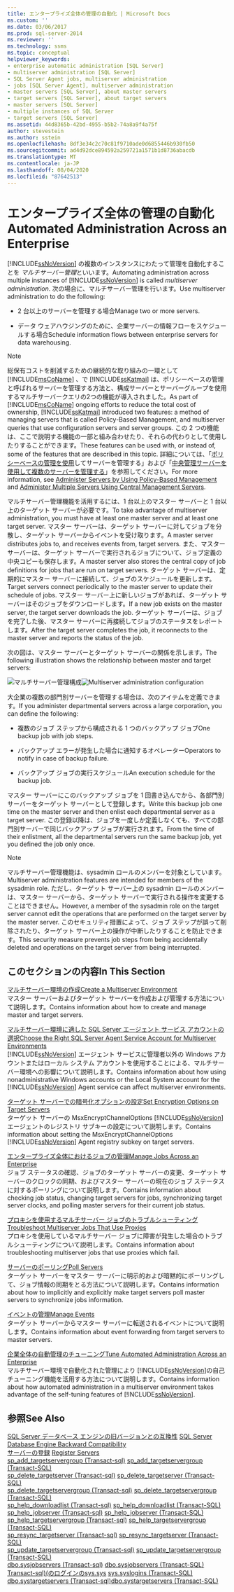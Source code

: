 ```yaml
---
title: エンタープライズ全体の管理の自動化 | Microsoft Docs
ms.custom: ''
ms.date: 03/06/2017
ms.prod: sql-server-2014
ms.reviewer: ''
ms.technology: ssms
ms.topic: conceptual
helpviewer_keywords:
- enterprise automatic administration [SQL Server]
- multiserver administration [SQL Server]
- SQL Server Agent jobs, multiserver administration
- jobs [SQL Server Agent], multiserver administration
- master servers [SQL Server], about master servers
- target servers [SQL Server], about target servers
- master servers [SQL Server]
- multiple instances of SQL Server
- target servers [SQL Server]
ms.assetid: 44d8365b-42bd-4955-b5b2-74a8a9f4a75f
author: stevestein
ms.author: sstein
ms.openlocfilehash: 8df3e34c2c70c81f9710ade0d6855446b930fb50
ms.sourcegitcommit: ad4d92dce894592a259721a1571b1d8736abacdb
ms.translationtype: MT
ms.contentlocale: ja-JP
ms.lasthandoff: 08/04/2020
ms.locfileid: "87642513"
---
```

# <a name="automated-administration-across-an-enterprise"></a><span data-ttu-id="c543b-102">エンタープライズ全体の管理の自動化</span><span class="sxs-lookup"><span data-stu-id="c543b-102">Automated Administration Across an Enterprise</span></span>
  <span data-ttu-id="c543b-103">[!INCLUDE[ssNoVersion](../../../includes/ssnoversion-md.md)] の複数のインスタンスにわたって管理を自動化することを *マルチサーバー管理*といいます。</span><span class="sxs-lookup"><span data-stu-id="c543b-103">Automating administration across multiple instances of [!INCLUDE[ssNoVersion](../../../includes/ssnoversion-md.md)] is called *multiserver administration*.</span></span> <span data-ttu-id="c543b-104">次の場合に、マルチサーバー管理を行います。</span><span class="sxs-lookup"><span data-stu-id="c543b-104">Use multiserver administration to do the following:</span></span>  
  
-   <span data-ttu-id="c543b-105">2 台以上のサーバーを管理する場合</span><span class="sxs-lookup"><span data-stu-id="c543b-105">Manage two or more servers.</span></span>  
  
-   <span data-ttu-id="c543b-106">データ ウェアハウジングのために、企業サーバーの情報フローをスケジュールする場合</span><span class="sxs-lookup"><span data-stu-id="c543b-106">Schedule information flows between enterprise servers for data warehousing.</span></span>  
  
> [!NOTE]  
>  <span data-ttu-id="c543b-107">総保有コストを削減するための継続的な取り組みの一環として [!INCLUDE[msCoName](../../includes/msconame-md.md)] 、で [!INCLUDE[ssKatmai](../../includes/sskatmai-md.md)] は、ポリシーベースの管理と呼ばれるサーバーを管理する方法と、構成サーバーとサーバーグループを使用するマルチサーバークエリの2つの機能が導入されました。</span><span class="sxs-lookup"><span data-stu-id="c543b-107">As part of [!INCLUDE[msCoName](../../includes/msconame-md.md)] ongoing efforts to reduce the total cost of ownership, [!INCLUDE[ssKatmai](../../includes/sskatmai-md.md)] introduced two features:  a method of managing servers that is called Policy-Based Management, and multiserver queries that use configuration servers and server groups.</span></span> <span data-ttu-id="c543b-108">この 2 つの機能は、ここで説明する機能の一部と組み合わせたり、それらの代わりとして使用したりすることができます。</span><span class="sxs-lookup"><span data-stu-id="c543b-108">These features can be used with, or instead of, some of the features that are described in this topic.</span></span> <span data-ttu-id="c543b-109">詳細については、「[ポリシーベースの管理を使用](../../relational-databases/policy-based-management/administer-servers-by-using-policy-based-management.md)してサーバーを管理する」および「[中央管理サーバーを使用して複数のサーバーを管理する](../../relational-databases/administer-multiple-servers-using-central-management-servers.md)」を参照してください。</span><span class="sxs-lookup"><span data-stu-id="c543b-109">For more information, see [Administer Servers by Using Policy-Based Management](../../relational-databases/policy-based-management/administer-servers-by-using-policy-based-management.md) and [Administer Multiple Servers Using Central Management Servers](../../relational-databases/administer-multiple-servers-using-central-management-servers.md).</span></span>  
  
 <span data-ttu-id="c543b-110">マルチサーバー管理機能を活用するには、1 台以上のマスター サーバーと 1 台以上のターゲット サーバーが必要です。</span><span class="sxs-lookup"><span data-stu-id="c543b-110">To take advantage of multiserver administration, you must have at least one master server and at least one target server.</span></span> <span data-ttu-id="c543b-111">マスター サーバーは、ターゲット サーバーに対してジョブを分散し、ターゲット サーバーからイベントを受け取ります。</span><span class="sxs-lookup"><span data-stu-id="c543b-111">A master server distributes jobs to, and receives events from, target servers.</span></span> <span data-ttu-id="c543b-112">また、マスター サーバーは、ターゲット サーバーで実行されるジョブについて、ジョブ定義の中央コピーも保存します。</span><span class="sxs-lookup"><span data-stu-id="c543b-112">A master server also stores the central copy of job definitions for jobs that are run on target servers.</span></span> <span data-ttu-id="c543b-113">ターゲット サーバーは、定期的にマスター サーバーに接続して、ジョブのスケジュールを更新します。</span><span class="sxs-lookup"><span data-stu-id="c543b-113">Target servers connect periodically to the master server to update their schedule of jobs.</span></span> <span data-ttu-id="c543b-114">マスター サーバー上に新しいジョブがあれば、ターゲット サーバーはそのジョブをダウンロードします。</span><span class="sxs-lookup"><span data-stu-id="c543b-114">If a new job exists on the master server, the target server downloads the job.</span></span> <span data-ttu-id="c543b-115">ターゲット サーバーは、ジョブを完了した後、マスター サーバーに再接続してジョブのステータスをレポートします。</span><span class="sxs-lookup"><span data-stu-id="c543b-115">After the target server completes the job, it reconnects to the master server and reports the status of the job.</span></span>  
  
 <span data-ttu-id="c543b-116">次の図は、マスター サーバーとターゲット サーバーの関係を示します。</span><span class="sxs-lookup"><span data-stu-id="c543b-116">The following illustration shows the relationship between master and target servers:</span></span>  
  
 <span data-ttu-id="c543b-117">![マルチサーバー管理構成](../../database-engine/media/multisvr.gif "マルチサーバー管理構成")</span><span class="sxs-lookup"><span data-stu-id="c543b-117">![Multiserver administration configuration](../../database-engine/media/multisvr.gif "Multiserver administration configuration")</span></span>  
  
 <span data-ttu-id="c543b-118">大企業の複数の部門別サーバーを管理する場合は、次のアイテムを定義できます。</span><span class="sxs-lookup"><span data-stu-id="c543b-118">If you administer departmental servers across a large corporation, you can define the following:</span></span>  
  
-   <span data-ttu-id="c543b-119">複数のジョブ ステップから構成される 1 つのバックアップ ジョブ</span><span class="sxs-lookup"><span data-stu-id="c543b-119">One backup job with job steps.</span></span>  
  
-   <span data-ttu-id="c543b-120">バックアップ エラーが発生した場合に通知するオペレーター</span><span class="sxs-lookup"><span data-stu-id="c543b-120">Operators to notify in case of backup failure.</span></span>  
  
-   <span data-ttu-id="c543b-121">バックアップ ジョブの実行スケジュール</span><span class="sxs-lookup"><span data-stu-id="c543b-121">An execution schedule for the backup job.</span></span>  
  
 <span data-ttu-id="c543b-122">マスター サーバーにこのバックアップ ジョブを 1 回書き込んでから、各部門別サーバーをターゲット サーバーとして登録します。</span><span class="sxs-lookup"><span data-stu-id="c543b-122">Write this backup job one time on the master server and then enlist each departmental server as a target server.</span></span> <span data-ttu-id="c543b-123">この登録以降は、ジョブを一度しか定義しなくても、すべての部門別サーバーで同じバックアップ ジョブが実行されます。</span><span class="sxs-lookup"><span data-stu-id="c543b-123">From the time of their enlistment, all the departmental servers run the same backup job, yet you defined the job only once.</span></span>  
  
> [!NOTE]  
>  <span data-ttu-id="c543b-124">マルチサーバー管理機能は、sysadmin ロールのメンバーを対象としています。</span><span class="sxs-lookup"><span data-stu-id="c543b-124">Multiserver administration features are intended for members of the sysadmin role.</span></span> <span data-ttu-id="c543b-125">ただし、ターゲット サーバー上の sysadmin ロールのメンバーは、マスター サーバーから、ターゲット サーバーで実行される操作を変更することはできません。</span><span class="sxs-lookup"><span data-stu-id="c543b-125">However, a member of the sysadmin role on the target server cannot edit the operations that are performed on the target server by the master server.</span></span> <span data-ttu-id="c543b-126">このセキュリティ措置によって、ジョブ ステップが誤って削除されたり、ターゲット サーバー上の操作が中断したりすることを防止できます。</span><span class="sxs-lookup"><span data-stu-id="c543b-126">This security measure prevents job steps from being accidentally deleted and operations on the target server from being interrupted.</span></span>  
  
## <a name="in-this-section"></a><span data-ttu-id="c543b-127">このセクションの内容</span><span class="sxs-lookup"><span data-stu-id="c543b-127">In This Section</span></span>  
 [<span data-ttu-id="c543b-128">マルチサーバー環境の作成</span><span class="sxs-lookup"><span data-stu-id="c543b-128">Create a Multiserver Environment</span></span>](create-a-multiserver-environment.md)  
 <span data-ttu-id="c543b-129">マスター サーバーおよびターゲット サーバーを作成および管理する方法について説明します。</span><span class="sxs-lookup"><span data-stu-id="c543b-129">Contains information about how to create and manage master and target servers.</span></span>  
  
 [<span data-ttu-id="c543b-130">マルチサーバー環境に適した SQL Server エージェント サービス アカウントの選択</span><span class="sxs-lookup"><span data-stu-id="c543b-130">Choose the Right SQL Server Agent Service Account for Multiserver Environments</span></span>](choose-the-right-sql-server-agent-service-account-for-multiserver-environments.md)  
 <span data-ttu-id="c543b-131">[!INCLUDE[ssNoVersion](../../../includes/ssnoversion-md.md)] エージェント サービスに管理者以外の Windows アカウントまたはローカル システム アカウントを使用することによる、マルチサーバー環境への影響について説明します。</span><span class="sxs-lookup"><span data-stu-id="c543b-131">Contains information about how using nonadministrative Windows accounts or the Local System account for the [!INCLUDE[ssNoVersion](../../../includes/ssnoversion-md.md)] Agent service can affect multiserver environments.</span></span>  
  
 [<span data-ttu-id="c543b-132">ターゲット サーバーでの暗号化オプションの設定</span><span class="sxs-lookup"><span data-stu-id="c543b-132">Set Encryption Options on Target Servers</span></span>](set-encryption-options-on-target-servers.md)  
 <span data-ttu-id="c543b-133">ターゲット サーバーの MsxEncryptChannelOptions [!INCLUDE[ssNoVersion](../../../includes/ssnoversion-md.md)] エージェントのレジストリ サブキーの設定について説明します。</span><span class="sxs-lookup"><span data-stu-id="c543b-133">Contains information about setting the MsxEncryptChannelOptions [!INCLUDE[ssNoVersion](../../../includes/ssnoversion-md.md)] Agent registry subkey on target servers.</span></span>  
  
 [<span data-ttu-id="c543b-134">エンタープライズ全体におけるジョブの管理</span><span class="sxs-lookup"><span data-stu-id="c543b-134">Manage Jobs Across an Enterprise</span></span>](manage-jobs-across-an-enterprise.md)  
 <span data-ttu-id="c543b-135">ジョブ ステータスの確認、ジョブのターゲット サーバーの変更、ターゲット サーバーのクロックの同期、およびマスター サーバーの現在のジョブ ステータスに対するポーリングについて説明します。</span><span class="sxs-lookup"><span data-stu-id="c543b-135">Contains information about checking job status, changing target servers for jobs, synchronizing target server clocks, and polling master servers for their current job status.</span></span>  
  
 [<span data-ttu-id="c543b-136">プロキシを使用するマルチサーバー ジョブのトラブルシューティング</span><span class="sxs-lookup"><span data-stu-id="c543b-136">Troubleshoot Multiserver Jobs That Use Proxies</span></span>](troubleshoot-multiserver-jobs-that-use-proxies.md)  
 <span data-ttu-id="c543b-137">プロキシを使用しているマルチサーバー ジョブに障害が発生した場合のトラブルシューティングについて説明します。</span><span class="sxs-lookup"><span data-stu-id="c543b-137">Contains information about troubleshooting multiserver jobs that use proxies which fail.</span></span>  
  
 [<span data-ttu-id="c543b-138">サーバーのポーリング</span><span class="sxs-lookup"><span data-stu-id="c543b-138">Poll Servers</span></span>](poll-servers.md)  
 <span data-ttu-id="c543b-139">ターゲット サーバーをマスター サーバーに明示的および暗黙的にポーリングして、ジョブ情報の同期をとる方法について説明します。</span><span class="sxs-lookup"><span data-stu-id="c543b-139">Contains information about how to implicitly and explicitly make target servers poll master servers to synchronize jobs information.</span></span>  
  
 [<span data-ttu-id="c543b-140">イベントの管理</span><span class="sxs-lookup"><span data-stu-id="c543b-140">Manage Events</span></span>](manage-events.md)  
 <span data-ttu-id="c543b-141">ターゲット サーバーからマスター サーバーに転送されるイベントについて説明します。</span><span class="sxs-lookup"><span data-stu-id="c543b-141">Contains information about event forwarding from target servers to master servers.</span></span>  
  
 [<span data-ttu-id="c543b-142">企業全体の自動管理のチューニング</span><span class="sxs-lookup"><span data-stu-id="c543b-142">Tune Automated Administration Across an Enterprise</span></span>](tune-automated-administration-across-an-enterprise.md)  
 <span data-ttu-id="c543b-143">マルチサーバー環境で自動化された管理により [!INCLUDE[ssNoVersion](../../../includes/ssnoversion-md.md)]の自己チューニング機能を活用する方法について説明します。</span><span class="sxs-lookup"><span data-stu-id="c543b-143">Contains information about how automated administration in a multiserver environment takes advantage of the self-tuning features of [!INCLUDE[ssNoVersion](../../../includes/ssnoversion-md.md)].</span></span>  
  
## <a name="see-also"></a><span data-ttu-id="c543b-144">参照</span><span class="sxs-lookup"><span data-stu-id="c543b-144">See Also</span></span>  
 <span data-ttu-id="c543b-145">[SQL Server データベース エンジンの旧バージョンとの互換性](../../database-engine/sql-server-database-engine-backward-compatibility.md) </span><span class="sxs-lookup"><span data-stu-id="c543b-145">[SQL Server Database Engine Backward Compatibility](../../database-engine/sql-server-database-engine-backward-compatibility.md) </span></span>  
 <span data-ttu-id="c543b-146">[サーバーの登録](../register-servers/register-servers.md) </span><span class="sxs-lookup"><span data-stu-id="c543b-146">[Register Servers](../register-servers/register-servers.md) </span></span>  
 <span data-ttu-id="c543b-147">[sp_add_targetservergroup &#40;Transact-sql&#41;](/sql/relational-databases/system-stored-procedures/sp-add-targetservergroup-transact-sql) </span><span class="sxs-lookup"><span data-stu-id="c543b-147">[sp_add_targetservergroup &#40;Transact-SQL&#41;](/sql/relational-databases/system-stored-procedures/sp-add-targetservergroup-transact-sql) </span></span>  
 <span data-ttu-id="c543b-148">[sp_delete_targetserver &#40;Transact-sql&#41;](/sql/relational-databases/system-stored-procedures/sp-delete-targetserver-transact-sql) </span><span class="sxs-lookup"><span data-stu-id="c543b-148">[sp_delete_targetserver &#40;Transact-SQL&#41;](/sql/relational-databases/system-stored-procedures/sp-delete-targetserver-transact-sql) </span></span>  
 <span data-ttu-id="c543b-149">[sp_delete_targetservergroup &#40;Transact-sql&#41;](/sql/relational-databases/system-stored-procedures/sp-delete-targetservergroup-transact-sql) </span><span class="sxs-lookup"><span data-stu-id="c543b-149">[sp_delete_targetservergroup &#40;Transact-SQL&#41;](/sql/relational-databases/system-stored-procedures/sp-delete-targetservergroup-transact-sql) </span></span>  
 <span data-ttu-id="c543b-150">[sp_help_downloadlist &#40;Transact-sql&#41;](/sql/relational-databases/system-stored-procedures/sp-help-downloadlist-transact-sql) </span><span class="sxs-lookup"><span data-stu-id="c543b-150">[sp_help_downloadlist &#40;Transact-SQL&#41;](/sql/relational-databases/system-stored-procedures/sp-help-downloadlist-transact-sql) </span></span>  
 <span data-ttu-id="c543b-151">[sp_help_jobserver &#40;Transact-sql&#41;](/sql/relational-databases/system-stored-procedures/sp-help-jobserver-transact-sql) </span><span class="sxs-lookup"><span data-stu-id="c543b-151">[sp_help_jobserver &#40;Transact-SQL&#41;](/sql/relational-databases/system-stored-procedures/sp-help-jobserver-transact-sql) </span></span>  
 <span data-ttu-id="c543b-152">[sp_help_targetservergroup &#40;Transact-sql&#41;](/sql/relational-databases/system-stored-procedures/sp-help-targetservergroup-transact-sql) </span><span class="sxs-lookup"><span data-stu-id="c543b-152">[sp_help_targetservergroup &#40;Transact-SQL&#41;](/sql/relational-databases/system-stored-procedures/sp-help-targetservergroup-transact-sql) </span></span>  
 <span data-ttu-id="c543b-153">[sp_resync_targetserver &#40;Transact-sql&#41;](/sql/relational-databases/system-stored-procedures/sp-resync-targetserver-transact-sql) </span><span class="sxs-lookup"><span data-stu-id="c543b-153">[sp_resync_targetserver &#40;Transact-SQL&#41;](/sql/relational-databases/system-stored-procedures/sp-resync-targetserver-transact-sql) </span></span>  
 <span data-ttu-id="c543b-154">[sp_update_targetservergroup &#40;Transact-sql&#41;](/sql/relational-databases/system-stored-procedures/sp-update-targetservergroup-transact-sql) </span><span class="sxs-lookup"><span data-stu-id="c543b-154">[sp_update_targetservergroup &#40;Transact-SQL&#41;](/sql/relational-databases/system-stored-procedures/sp-update-targetservergroup-transact-sql) </span></span>  
 <span data-ttu-id="c543b-155">[dbo.sysjobservers &#40;Transact-sql&#41;](/sql/relational-databases/system-tables/dbo-sysjobservers-transact-sql) </span><span class="sxs-lookup"><span data-stu-id="c543b-155">[dbo.sysjobservers &#40;Transact-SQL&#41;](/sql/relational-databases/system-tables/dbo-sysjobservers-transact-sql) </span></span>  
 <span data-ttu-id="c543b-156">[Transact-sql&#41;&#40;のログインのsys.sys](/sql/relational-databases/system-compatibility-views/sys-syslogins-transact-sql) </span><span class="sxs-lookup"><span data-stu-id="c543b-156">[sys.syslogins &#40;Transact-SQL&#41;](/sql/relational-databases/system-compatibility-views/sys-syslogins-transact-sql) </span></span>  
 [<span data-ttu-id="c543b-157">dbo.systargetservers &#40;Transact-sql&#41;</span><span class="sxs-lookup"><span data-stu-id="c543b-157">dbo.systargetservers &#40;Transact-SQL&#41;</span></span>](/sql/relational-databases/system-tables/dbo-systargetservers-transact-sql)  
  
  
